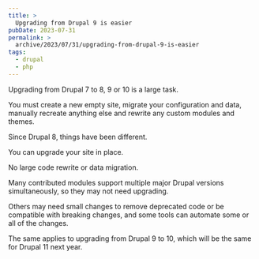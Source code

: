 ```yaml
---
title: >
  Upgrading from Drupal 9 is easier
pubDate: 2023-07-31
permalink: >
  archive/2023/07/31/upgrading-from-drupal-9-is-easier
tags:
  - drupal
  - php
---
```


Upgrading from Drupal 7 to 8, 9 or 10 is a large task.

You must create a new empty site, migrate your configuration and data, manually recreate anything else and rewrite any custom modules and themes.

Since Drupal 8, things have been different.

You can upgrade your site in place.

No large code rewrite or data migration.

Many contributed modules support multiple major Drupal versions simultaneously, so they may not need upgrading.

Others may need small changes to remove deprecated code or be compatible with breaking changes, and some tools can automate some or all of the changes.

The same applies to upgrading from Drupal 9 to 10, which will be the same for Drupal 11 next year.
